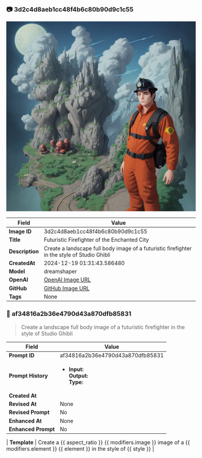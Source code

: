 

### 📷 3d2c4d8aeb1cc48f4b6c80b90d9c1c55 


![data.id](./3d2c4d8aeb1cc48f4b6c80b90d9c1c55.jpg)


| Field          | Value                                                                                                                     |
|----------------|---------------------------------------------------------------------------------------------------------------------------|
| **Image ID**             | 3d2c4d8aeb1cc48f4b6c80b90d9c1c55                                                                                                             |
| **Title**           | Futuristic Firefighter of the Enchanted City                                                                                                       |
| **Description**           | Create a landscape full body image of a futuristic firefighter in the style of Studio Ghibli                                                                                                       |
| **CreatedAt**        | 2024-12-19 01:31:43.586480                                                                                                        |
| **Model**        | dreamshaper                                                                                                        |
| **OpenAI**         | [OpenAI Image URL](http://192.168.1.85:8081/generated-images/b643514619814.png)                                                                                |
| **GitHub**         | [GitHub Image URL](https://raw.githubusercontent.com/Caneta-Silva/weeb/refs/heads/main/images/3d2c4d8aeb1cc48f4b6c80b90d9c1c55/3d2c4d8aeb1cc48f4b6c80b90d9c1c55.jpg)                                                                                |
| **Tags**       | None                                                                                                                   |

### 📜 af34816a2b36e4790d43a870dfb85831

> Create a landscape full body image of a futuristic firefighter in the style of Studio Ghibli

| Field          | Value                                                                                                                                                                      |
|----------------|----------------------------------------------------------------------------------------------------------------------------------------------------------------------------|
| **Prompt ID**  | af34816a2b36e4790d43a870dfb85831                                                                                                                                                            |
| **Prompt History** | <ul><li>**Input:**  <br> **Output:**  <br> **Type:** </li></ul> |
| **Created At** |                                                                                                                                                    |
| **Revised At** | None                                                                                                                                                   |
| **Revised Prompt** | No                                                                                                                                                                      |
| **Enhanced At** | None                                                                                                                                                  |
| **Enhanced Prompt** | No                                                                                                                                                                    |

| **Template**   | Create a {{ aspect_ratio }} {{ modifiers.image }} image of a {{ modifiers.element }} {{ element }} in the style of {{ style }}                                                                                                                                           |



